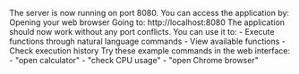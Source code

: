 The server is now running on port 8080. You can access the application by: 
    Opening your web browser
    Going to: http://localhost:8080
The application should now work without any port conflicts. You can use it to:
    - Execute functions through natural language commands
    - View available functions
    - Check execution history
Try these example commands in the web interface:
    - "open calculator"
    - "check CPU usage"
    - "open Chrome browser"
